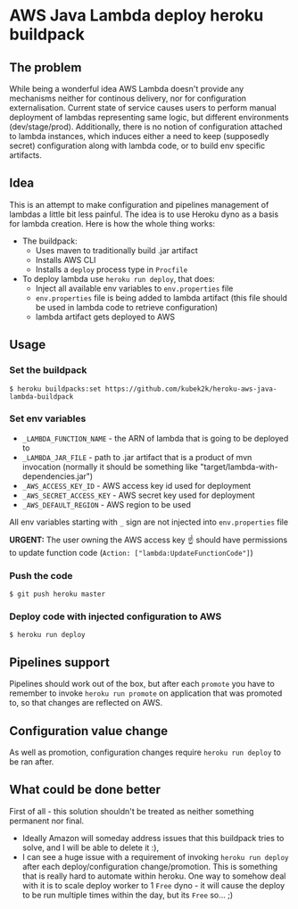 # AWS Java Lambda deploy heroku buildpack

## The problem

While being a wonderful idea AWS Lambda doesn't provide any mechanisms neither for continous delivery, nor for configuration externalisation. Current state of service causes users to perform manual deployment of lambdas representing same logic, but different environments (dev/stage/prod). Additionally, there is no notion of configuration attached to lambda instances, which induces either a need to keep (supposedly secret) configuration along with lambda code, or to build env specific artifacts.

## Idea

This is an attempt to make configuration and pipelines management of lambdas a little bit less painful.
The idea is to use Heroku dyno as a basis for lambda creation. 
Here is how the whole thing works:

  - The buildpack:
    - Uses maven to traditionally build .jar artifact
    - Installs AWS CLI 
    - Installs a `deploy` process type in `Procfile` 
  - To deploy lambda use `heroku run deploy`, that does:
    - Inject all available env variables to `env.properties` file
    - `env.properties` file is being added to lambda artifact (this file should be used in lambda code to retrieve configuration)
    - lambda artifact gets deployed to AWS 

## Usage

### Set the buildpack

```
$ heroku buildpacks:set https://github.com/kubek2k/heroku-aws-java-lambda-buildpack
```

### Set env variables

  * `_LAMBDA_FUNCTION_NAME` - the ARN of lambda that is going to be deployed to
  * `_LAMBDA_JAR_FILE` - path to .jar artifact that is a product of mvn invocation (normally it should be something like "target/lambda-with-dependencies.jar")
  * `_AWS_ACCESS_KEY_ID` - AWS access key id used for deployment
  * `_AWS_SECRET_ACCESS_KEY` - AWS secret key used for deployment
  * `_AWS_DEFAULT_REGION` - AWS region to be used

All env variables starting with `_` sign are not injected into `env.properties` file

**URGENT:** The user owning the AWS access key :point_up: should have permissions to update function code (`Action: ["lambda:UpdateFunctionCode"]`)

### Push the code

```
$ git push heroku master
```

### Deploy code with injected configuration to AWS

```
$ heroku run deploy
```

## Pipelines support

Pipelines should work out of the box, but after each `promote` you have to remember to invoke `heroku run promote` on application that was promoted to, so that changes are reflected on AWS.

## Configuration value change

As well as promotion, configuration changes require `heroku run deploy` to be ran after.

## What could be done better

First of all - this solution shouldn't be treated as neither something permanent nor final. 
  * Ideally Amazon will someday address issues that this buildpack tries to solve, and I will be able to delete it :),
  * I can see a huge issue with a requirement of invoking `heroku run deploy` after each deploy/configuration change/promotion. This is something that is really hard to automate within heroku. One way to somehow deal with it is to scale deploy worker to 1 `Free` dyno - it will cause the deploy to be run multiple times within the day, but its `Free` so... ;)
